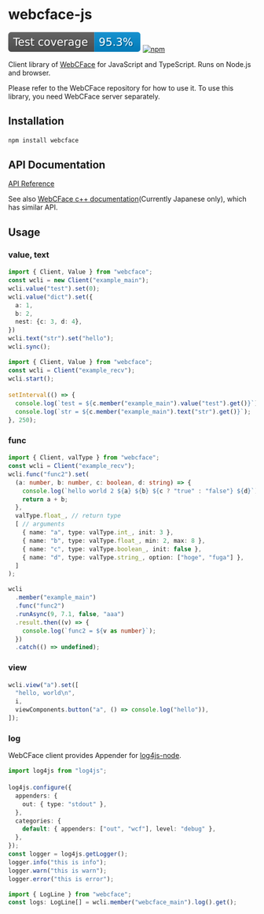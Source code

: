 # webcface-js
[![coverage](https://raw.githubusercontent.com/na-trium-144/webcface-js/badge/coverage.svg)](https://github.com/na-trium-144/webcface-js/actions/workflows/node.js.coverage.yml)
[![npm](https://img.shields.io/npm/v/webcface)](https://www.npmjs.com/package/webcface)

Client library of [WebCFace](https://github.com/na-trium-144/webcface) for JavaScript and TypeScript.
Runs on Node.js and browser.

Please refer to the WebCFace repository for how to use it.
To use this library, you need WebCFace server separately.

## Installation

```bash
npm install webcface
```

## API Documentation
[API Reference](https://na-trium-144.github.io/webcface-js/modules.html)

See also [WebCFace c++ documentation](https://na-trium-144.github.io/webcface/)(Currently Japanese only), which has similar API.

## Usage

### value, text
```ts
import { Client, Value } from "webcface";
const wcli = new Client("example_main");
wcli.value("test").set(0);
wcli.value("dict").set({
  a: 1,
  b: 2,
  nest: {c: 3, d: 4},
})
wcli.text("str").set("hello");
wcli.sync();
```

```ts
import { Client, Value } from "webcface";
const wcli = Client("example_recv");
wcli.start();

setInterval(() => {
  console.log(`test = ${c.member("example_main").value("test").get()}`);
  console.log(`str = ${c.member("example_main").text("str").get()}`);
}, 250);
```

### func
```ts
import { Client, valType } from "webcface";
const wcli = Client("example_recv");
wcli.func("func2").set(
  (a: number, b: number, c: boolean, d: string) => {
    console.log(`hello world 2 ${a} ${b} ${c ? "true" : "false"} ${d}`);
    return a + b;
  },
  valType.float_, // return type
  [ // arguments
    { name: "a", type: valType.int_, init: 3 },
    { name: "b", type: valType.float_, min: 2, max: 8 },
    { name: "c", type: valType.boolean_, init: false },
    { name: "d", type: valType.string_, option: ["hoge", "fuga"] },
  ]
);
```

```ts
wcli
  .member("example_main")
  .func("func2")
  .runAsync(9, 7.1, false, "aaa")
  .result.then((v) => {
    console.log(`func2 = ${v as number}`);
  })
  .catch(() => undefined);
```

### view
```ts
wcli.view("a").set([
  "hello, world\n",
  i,
  viewComponents.button("a", () => console.log("hello")),
]);
```

### log
WebCFace client provides Appender for [log4js-node](https://www.npmjs.com/package/log4js).
```ts
import log4js from "log4js";

log4js.configure({
  appenders: {
    out: { type: "stdout" },
  },
  categories: {
    default: { appenders: ["out", "wcf"], level: "debug" },
  },
});
const logger = log4js.getLogger();
logger.info("this is info");
logger.warn("this is warn");
logger.error("this is error");
```

```ts
import { LogLine } from "webcface";
const logs: LogLine[] = wcli.member("webcface_main").log().get();
```


